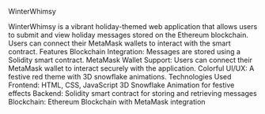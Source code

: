 WinterWhimsy

WinterWhimsy is a vibrant holiday-themed web application that allows users to submit and view holiday messages stored on the Ethereum blockchain. Users can connect their MetaMask wallets to interact with the smart contract.
Features
Blockchain Integration: Messages are stored  using a Solidity smart contract.
MetaMask Wallet Support: Users can connect their MetaMask wallet to interact securely with the application.
Colorful UI/UX: A festive red theme with 3D snowflake animations.
Technologies Used
Frontend:
HTML, CSS, JavaScript
3D Snowflake Animation for festive effects
Backend:
Solidity smart contract for storing and retrieving messages
Blockchain:
Ethereum Blockchain with MetaMask integration
